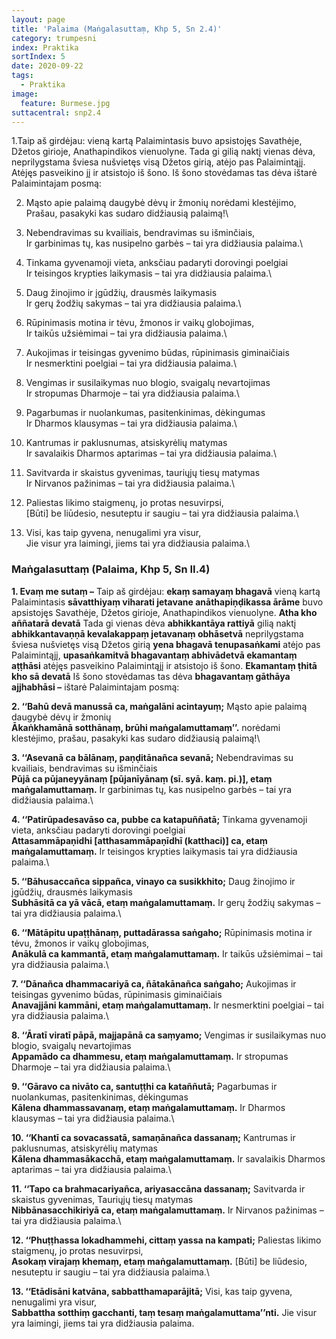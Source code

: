 ```yaml
---
layout: page
title: 'Palaima (Maṅgalasuttaṃ, Khp 5, Sn 2.4)'
category: trumpesni
index: Praktika
sortIndex: 5
date: 2020-09-22
tags:
  - Praktika
image:
  feature: Burmese.jpg
suttacentral: snp2.4
---
```

1.Taip aš girdėjau: vieną kartą Palaimintasis buvo apsistojęs Savathėje, Džetos girioje, Anathapindikos vienuolyne. Tada gi gilią naktį vienas dėva, neprilygstama šviesa nušvietęs visą Džetos girią, atėjo pas Palaimintąjį. Atėjęs pasveikino jį ir atsistojo iš šono. Iš šono stovėdamas tas dėva ištarė Palaimintajam posmą:

2. Mąsto apie palaimą daugybė dėvų ir žmonių norėdami klestėjimo,\
Prašau, pasakyki kas sudaro didžiausią palaimą!\

3. Nebendravimas su kvailiais, bendravimas su išminčiais,\
Ir garbinimas tų, kas nusipelno garbės – tai yra didžiausia palaima.\

4. Tinkama gyvenamoji vieta, anksčiau padaryti dorovingi poelgiai\
Ir teisingos krypties laikymasis – tai yra didžiausia palaima.\

5. Daug žinojimo ir įgūdžių, drausmės laikymasis\
Ir gerų žodžių sakymas – tai yra didžiausia palaima.\

6. Rūpinimasis motina ir tėvu, žmonos ir vaikų globojimas,\
Ir taikūs užsiėmimai – tai yra didžiausia palaima.\

7. Aukojimas ir teisingas gyvenimo būdas, rūpinimasis giminaičiais\
Ir nesmerktini poelgiai – tai yra didžiausia palaima.\

8. Vengimas ir susilaikymas nuo blogio, svaigalų nevartojimas\
Ir stropumas Dharmoje – tai yra didžiausia palaima.\

9. Pagarbumas ir nuolankumas, pasitenkinimas, dėkingumas\
Ir Dharmos klausymas – tai yra didžiausia palaima.\

10. Kantrumas ir paklusnumas, atsiskyrėlių matymas\
Ir savalaikis Dharmos aptarimas – tai yra didžiausia palaima.\

11. Savitvarda ir skaistus gyvenimas, tauriųjų tiesų matymas\
Ir Nirvanos pažinimas – tai yra didžiausia palaima.\

12. Paliestas likimo staigmenų, jo protas nesuvirpsi,\
[Būti] be liūdesio, nesuteptu ir saugiu – tai yra didžiausia palaima.\

13. Visi, kas taip gyvena, nenugalimi yra visur,\
Jie visur yra laimingi, jiems tai yra didžiausia palaima.\

### Maṅgalasuttaṃ (Palaima, Khp 5, Sn II.4)

**1. Evaṃ me sutaṃ –** Taip aš girdėjau: **ekaṃ samayaṃ bhagavā** vieną kartą Palaimintasis **sāvatthiyaṃ viharati jetavane anāthapiṇḍikassa ārāme** buvo apsistojęs Savathėje, Džetos girioje, Anathapindikos vienuolyne. **Atha kho aññatarā devatā** Tada gi vienas dėva **abhikkantāya rattiyā** gilią naktį **abhikkantavaṇṇā kevalakappaṃ jetavanaṃ obhāsetvā** neprilygstama šviesa nušvietęs visą Džetos girią **yena bhagavā tenupasaṅkami** atėjo pas Palaimintąjį, **upasaṅkamitvā bhagavantaṃ abhivādetvā ekamantaṃ aṭṭhāsi** atėjęs pasveikino Palaimintąjį ir atsistojo iš šono. **Ekamantaṃ ṭhitā kho sā devatā** Iš šono stovėdamas tas dėva **bhagavantaṃ gāthāya ajjhabhāsi –** ištarė Palaimintajam posmą:

**2. ‘‘Bahū devā manussā ca, maṅgalāni acintayuṃ;** Mąsto apie palaimą daugybė dėvų ir žmonių\
**Ākaṅkhamānā sotthānaṃ, brūhi maṅgalamuttamaṃ’’.** norėdami klestėjimo, prašau, pasakyki kas sudaro didžiausią palaimą!\

**3. ‘‘Asevanā ca bālānaṃ, paṇḍitānañca sevanā;** Nebendravimas su kvailiais, bendravimas su išminčiais\
**Pūjā ca pūjaneyyānaṃ [pūjanīyānaṃ (sī. syā. kaṃ. pi.)], etaṃ maṅgalamuttamaṃ.** Ir garbinimas tų, kas nusipelno garbės – tai yra didžiausia palaima.\

**4. ‘‘Patirūpadesavāso ca, pubbe ca katapuññatā;** Tinkama gyvenamoji vieta, anksčiau padaryti dorovingi poelgiai\
**Attasammāpaṇidhi [atthasammāpaṇīdhī (katthaci)] ca, etaṃ maṅgalamuttamaṃ.** Ir teisingos krypties laikymasis tai yra didžiausia palaima.\

**5. ‘‘Bāhusaccañca sippañca, vinayo ca susikkhito;** Daug žinojimo ir įgūdžių, drausmės laikymasis\
**Subhāsitā ca yā vācā, etaṃ maṅgalamuttamaṃ.** Ir gerų žodžių sakymas – tai yra didžiausia palaima.\

**6. ‘‘Mātāpitu upaṭṭhānaṃ, puttadārassa saṅgaho;** Rūpinimasis motina ir tėvu, žmonos ir vaikų globojimas,\
**Anākulā ca kammantā, etaṃ maṅgalamuttamaṃ.** Ir taikūs užsiėmimai – tai yra didžiausia palaima.\

**7. ‘‘Dānañca dhammacariyā ca, ñātakānañca saṅgaho;** Aukojimas ir teisingas gyvenimo būdas, rūpinimasis giminaičiais\
**Anavajjāni kammāni, etaṃ maṅgalamuttamaṃ.** Ir nesmerktini poelgiai – tai yra didžiausia palaima.\

**8. ‘‘Āratī viratī pāpā, majjapānā ca saṃyamo;** Vengimas ir susilaikymas nuo blogio, svaigalų nevartojimas\
**Appamādo ca dhammesu, etaṃ maṅgalamuttamaṃ.** Ir stropumas Dharmoje – tai yra didžiausia palaima.\

**9. ‘‘Gāravo ca nivāto ca, santuṭṭhi ca kataññutā;** Pagarbumas ir nuolankumas, pasitenkinimas, dėkingumas\
**Kālena dhammassavanaṃ, etaṃ maṅgalamuttamaṃ.** Ir Dharmos klausymas – tai yra didžiausia palaima.\

**10. ‘‘Khantī ca sovacassatā, samaṇānañca dassanaṃ;** Kantrumas ir paklusnumas, atsiskyrėlių matymas\
**Kālena dhammasākacchā, etaṃ maṅgalamuttamaṃ.** Ir savalaikis Dharmos aptarimas – tai yra didžiausia palaima.\

**11. ‘‘Tapo ca brahmacariyañca, ariyasaccāna dassanaṃ;** Savitvarda ir skaistus gyvenimas, Tauriųjų tiesų matymas\
**Nibbānasacchikiriyā ca, etaṃ maṅgalamuttamaṃ.** Ir Nirvanos pažinimas – tai yra didžiausia palaima.\

**12. ‘‘Phuṭṭhassa lokadhammehi, cittaṃ yassa na kampati;** Paliestas likimo staigmenų, jo protas nesuvirpsi,\
**Asokaṃ virajaṃ khemaṃ, etaṃ maṅgalamuttamaṃ.** [Būti] be liūdesio, nesuteptu ir saugiu – tai yra didžiausia palaima.\

**13. ‘‘Etādisāni katvāna, sabbatthamaparājitā;** Visi, kas taip gyvena, nenugalimi yra visur,\
**Sabbattha sotthiṃ gacchanti, taṃ tesaṃ maṅgalamuttama’’nti.** Jie visur yra laimingi, jiems tai yra didžiausia palaima.
